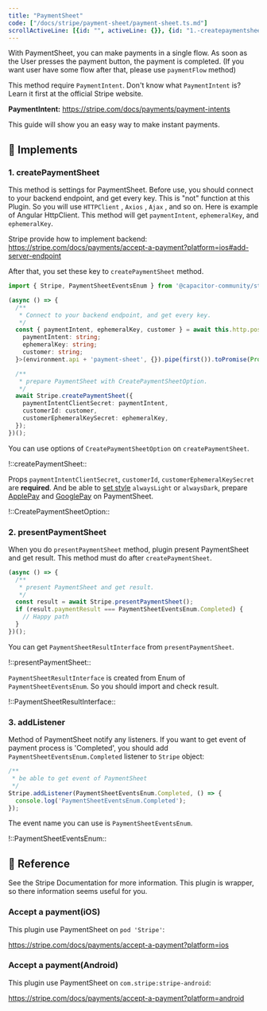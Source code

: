 ```yaml
---
title: "PaymentSheet"
code: ["/docs/stripe/payment-sheet/payment-sheet.ts.md"]
scrollActiveLine: [{id: "", activeLine: {}}, {id: "1.-createpaymentsheet", activeLine: {['payment-sheet.ts']: [9, 19]}}, {id: "2.-presentpaymentsheet", activeLine: {['payment-sheet.ts']: [20, 24]}}, {id: "3.-addlistener", activeLine: {['payment-sheet.ts']: [4, 8]}}]
---
```


With PaymentSheet, you can make payments in a single flow. As soon as the User presses the payment button, the payment is completed. (If you want user have some flow after that, please use `paymentFlow` method)

This method require `PaymentIntent`. Don't know what `PaymentIntent` is? Learn it first at the official Stripe website.

__PaymentIntent:__
https://stripe.com/docs/payments/payment-intents

This guide will show you an easy way to make instant payments.

## 🐾 Implements
### 1. createPaymentSheet

This method is settings for PaymentSheet. Before use, you should connect to your backend endpoint, and get every key. This is "not" function at this Plugin. So you will use `HTTPClient` , `Axios` , `Ajax` , and so on. Here is example of Angular HttpClient. This method will get `paymentIntent`, `ephemeralKey`, and `ephemeralKey`.

Stripe provide how to implement backend:
https://stripe.com/docs/payments/accept-a-payment?platform=ios#add-server-endpoint

After that, you set these key to `createPaymentSheet` method.

```ts
import { Stripe, PaymentSheetEventsEnum } from '@capacitor-community/stripe';

(async () => {
  /**
   * Connect to your backend endpoint, and get every key.
   */
  const { paymentIntent, ephemeralKey, customer } = await this.http.post<{
    paymentIntent: string;
    ephemeralKey: string;
    customer: string;
  }>(environment.api + 'payment-sheet', {}).pipe(first()).toPromise(Promise);

  /**
   * prepare PaymentSheet with CreatePaymentSheetOption.
   */
  await Stripe.createPaymentSheet({
    paymentIntentClientSecret: paymentIntent,
    customerId: customer,
    customerEphemeralKeySecret: ephemeralKey,
  });
})();
```

You can use options of `CreatePaymentSheetOption` on `createPaymentSheet`.

!::createPaymentSheet::

Props `paymentIntentClientSecret`, `customerId`, `customerEphemeralKeySecret` are __required__. And be able to [set style](https://stripe.com/docs/payments/accept-a-payment?platform=ios&ui=payment-sheet#ios-flowcontroller) `alwaysLight` or `alwaysDark`, prepare [ApplePay](https://stripe.com/docs/payments/accept-a-payment?platform=ios&ui=payment-sheet#ios-apple-pay) and [GooglePay](https://stripe.com/docs/payments/accept-a-payment?platform=android&ui=payment-sheet#android-google-pay) on PaymentSheet.

!::CreatePaymentSheetOption::

### 2. presentPaymentSheet

When you do `presentPaymentSheet` method, plugin present PaymentSheet and get result. This method must do after `createPaymentSheet`.

```ts
(async () => {
  /**
   * present PaymentSheet and get result.
   */
  const result = await Stripe.presentPaymentSheet();
  if (result.paymentResult === PaymentSheetEventsEnum.Completed) {
    // Happy path
  }
})();
```

You can get `PaymentSheetResultInterface` from `presentPaymentSheet`.

!::presentPaymentSheet::

`PaymentSheetResultInterface` is created from Enum of `PaymentSheetEventsEnum`. So you should import and check result.

!::PaymentSheetResultInterface::

### 3. addListener

Method of PaymentSheet notify any listeners. If you want to get event of payment process is 'Completed', you should add `PaymentSheetEventsEnum.Completed` listener to `Stripe` object:

```ts
/**
 * be able to get event of PaymentSheet
 */
Stripe.addListener(PaymentSheetEventsEnum.Completed, () => {
  console.log('PaymentSheetEventsEnum.Completed');
});
```

The event name you can use is `PaymentSheetEventsEnum`.

!::PaymentSheetEventsEnum::

## 📖 Reference
See the Stripe Documentation for more information. This plugin is wrapper, so there information seems useful for you.

### Accept a payment(iOS)
This plugin use PaymentSheet on `pod 'Stripe'`:

https://stripe.com/docs/payments/accept-a-payment?platform=ios

### Accept a payment(Android)
This plugin use PaymentSheet on `com.stripe:stripe-android`:

https://stripe.com/docs/payments/accept-a-payment?platform=android
